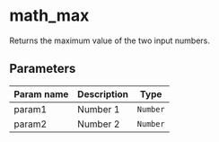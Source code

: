 math_max
========

Returns the maximum value of the two input numbers.

Parameters
----------

| Param name | Description | Type     |
 ------------|-------------|----------
| param1     | Number 1 | `Number` |
| param2     | Number 2 | `Number` |

